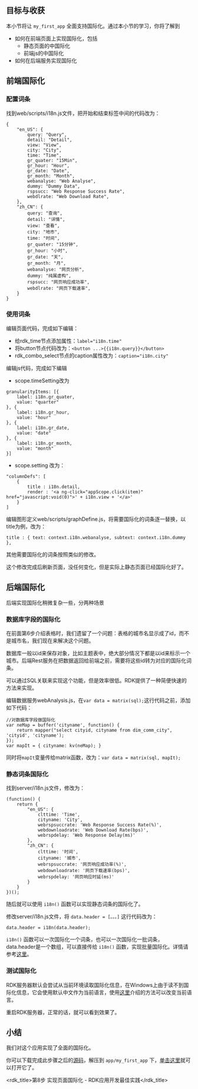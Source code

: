 ## 目标与收获

本小节将让 `my_first_app` 全面支持国际化。通过本小节的学习，你将了解到

- 如何在前端页面上实现国际化，包括
	- 静态页面的中国际化
	- 前端js的中国际化
- 如何在后端服务实现国际化


## 前端国际化

### 配置词条
找到web/scripts/i18n.js文件，把开始和结束标签中间的代码改为：
~~~
{
    "en_US": {
        query: "Query",
        detail: "Detail",
        view: "View",
        city: "City",
        time: "Time",
        gr_quater: "15Min",
        gr_hour: "Hour",
        gr_date: "Date",
        gr_month: "Month",
        webanalyse: "Web Analyse",
        dummy: "Dummy Data",
        rspsucc: "Web Response Success Rate",
        webdlrate: "Web Download Rate",
    },
    "zh_CN": {
        query: "查询",
        detail: "详情",
        view: "查看",
        city: "地市",
        time: "时间",
        gr_quater: "15分钟",
        gr_hour: "小时",
        gr_date: "天",
        gr_month: "月",
        webanalyse: "网页分析",
        dummy: "纯属虚构",
        rspsucc: "网页响应成功率",
        webdlrate: "网页下载速率",
    }
}
~~~

### 使用词条

编辑页面代码，完成如下编辑：

- 给rdk_time节点添加属性：`label="i18n.time"`
- 将button节点代码改为：`<button ...>{{i18n.query}}</button>`
- rdk_combo_select节点的caption属性改为：`caption="i18n.city"`

编辑js代码，完成如下编辑

- scope.timeSetting改为
~~~
granularityItems: [{
	label: i18n.gr_quater,
	value: "quarter"
}, {
	label: i18n.gr_hour,
	value: "hour"
}, {
	label: i18n.gr_date,
	value: "date"
}, {
	label: i18n.gr_month,
	value: "month"
}]
~~~
- scope.setting 改为：
~~~
"columnDefs": [
	{
		title : i18n.detail,
		render : '<a ng-click="appScope.click(item)" href="javascript:void(0)">' + i18n.view + '</a>'
	}
]
~~~

编辑图形定义web/scripts/graphDefine.js，将需要国际化的词条逐一替换，以title为例，改为：
~~~
title : { text: context.i18n.webanalyse, subtext: context.i18n.dummy },
~~~
其他需要国际化的词条按照类似的修改。


这个修改完成后刷新页面，没任何变化，但是实际上静态页面已经国际化好了。

## 后端国际化

后端实现国际化稍微复杂一些，分两种场景

### 数据库字段的国际化
在前面第6步介绍表格时，我们遗留了一个问题：表格的城市名显示成了id，而不是城市名，我们现在来解决这个问题。

数据库一般以id来保存对象，比如主题表中，绝大部分情况下都是以id来标示一个城市。后端Rest服务在把数据返回给前端之前，需要将这些id转为对应的国际化词条。

可以通过SQL关联来实现这个功能，但是效率很低。RDK提供了一种简便快速的方法来实现。

编辑数据服务webAnalysis.js，在`var data = matrix(sql);`这行代码之前，添加如下代码：

~~~
//对数据库字段做国际化
var neMap = buffer('cityname', function() {
	return mapper("select cityid, cityname from dim_comm_city", 'cityid', 'cityname');
});
var mapIt = { cityname: kv(neMap); }
~~~

同时将`mapIt`变量传给matrix函数，改为：`var data = matrix(sql, mapIt);`


### 静态词条国际化

找到server/i18n.js文件，修改为：
~~~
(function() {
    return {
        "en_US": {
            clttime: 'Time',
			cityname: 'City',
			webrspsuccrate: 'Web Response Success Rate(%)',
			webdownloadrate: 'Web Download Rate(bps)',
            webrspdelay: 'Web Response Delay(ms)'
        },
        "zh_CN": {
            clttime: '时间',
			cityname: '城市',
			webrspsuccrate: '网页响应成功率(%)',
			webdownloadrate: '网页下载速率(bps)',
            webrspdelay: '网页响应时延(ms)'
        }
    }
})();
~~~

随后就可以使用 `i18n()` 函数可以实现静态词条的国际化了。

修改server/i18n.js文件，将 `data.header = [。。。]` 这行代码改为：
~~~
data.header = i18n(data.header);
~~~

`i18n()` 函数可以一次国际化一个词条，也可以一次国际化一批词条，data.header是一个数组，可以直接传给 `i18n()` 函数，实现批量国际化。详情请参考[这里](/doc/server/service_api.md#i18n())。

### 测试国际化
RDK服务器默认会尝试从当前环境读取国际化信息，在Windows上由于读不到国际化信息，它会使用默认中文作为当前语言，使用[这里](/doc/manual.md#lang)介绍的方法可以改变当前语言。

重启RDK服务器，正常的话，就可以看到效果了。


## 小结
我们对这个应用实现了全面的国际化。

你可以下载完成此步骤之后的[源码](08_i18n.zip)，解压到 `app/my_first_app` 下，[单击这里](/rdk/app/my_first_app/web/index.html)就可以打开它了。


<rdk_title>第8步 实现页面国际化 - RDK应用开发最佳实践</rdk_title>